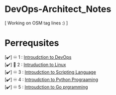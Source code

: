 # DevOps-Architect_Notes
[ Working on OSM tag lines :) ] 

# Perrequsites 
[✔️] ♾️ 1 :   <a href="https://github.com/BilalMaz/DevOps-Architect_Notes/blob/main/Introudction_to_DevOps">Introudction to DevOps</a> <br> 
[✔️] 🐧 2  :  <a href="https://github.com/BilalMaz/DevOps-Architect_Notes/blob/main/Linux%20-%20CrashCourse.pdf">Intruduction to Linux</a><br> 
[✔️] ♾️ 3  :  <a href="#">Introudction to Scripting Language</a><br> 
[✔️] ♾️ 4  :  <a href="#">Introudction to Python Prograaming </a><br>
[✔️] ♾️ 5  :  <a href="#">Introudction to Go prgramming </a><br>  